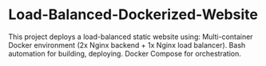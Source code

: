 # Load-Balanced-Dockerized-Website
This project deploys a load-balanced static website using:
    Multi-container Docker environment (2x Nginx backend + 1x Nginx load balancer).
    Bash automation for building, deploying.
    Docker Compose for orchestration.
